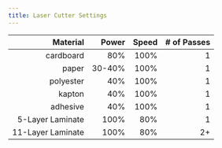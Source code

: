 ```yaml
---
title: Laser Cutter Settings
---
```


|Material|Power|Speed| # of Passes|
|-:|-:|-:|-:|
|cardboard|80%|100%|1|
|paper|30-40%|100%|1|
|polyester|40%|100%|1|
|kapton|40%|100%|1|
|adhesive|40%|100%|1|
|5-Layer Laminate|100%|80%|1|
|11-Layer Laminate|100%|80%|2+|
